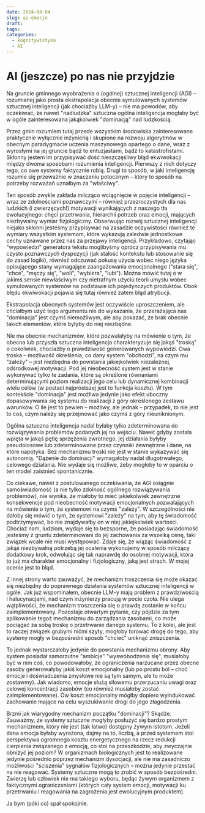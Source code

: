 ```yaml
---
date: 2024-08-04
slug: ai-emocje
draft:
tags:
categories:
  - kognitywistyka
  - AI
---
```


# AI (jeszcze) po nas nie przyjdzie

Na gruncie gminnego wyobrażenia o (ogólnej) sztucznej inteligencji (AGI) –
rozumianej jako prosta ekstrapolacja obecnie symulowanych systemów sztucznej
inteligencji (jak chociażby LLM-y) – nie ma powodów, aby oczekiwać, że nawet
"nadludzka" sztuczna ogólna inteligencja mogłaby być w ogóle zainteresowana
jakąkolwiek "dominacją" nad ludzkością.

Przez gmin rozumiem tutaj przede wszystkim środowiska zainteresowane praktycznie
wyłącznie inżynierią i skupione na rozwoju algorytmów w obecnym paradygmacie
uczenia maszynowego opartego o dane, wraz z wyrosłymi na jej gruncie bądź to
entuzjastami, bądź to katastrofistami. Skłonny jestem im przypisywać dość
nieszczęśliwy błąd ekwiwokacji między dwoma sposobami rozumienia inteligencji.
Pierwszy z nich dotyczy tego, co owe systemy faktycznie robią. Drugi to sposób,
w jaki inteligencję rozumie się przeważnie w znaczeniu potocznym – który to
sposób na potrzeby rozważań uznałbym za "właściwy".

Ten sposób zwykle zakłada milcząco wciągnięcie w pojęcie inteligencji – wraz ze
zdolnościami poznawczymi – również przezroczystych dla nas ludzkich (i
zwierzęcych!) motywacji wynikających z naszego tła ewolucyjnego: chęci
przetrwania, hierarchii potrzeb oraz emocji, mających niezbywalny wymiar
fizjologiczny. Obserwując rozwój sztucznej inteligencji niejako skłonni jesteśmy
przypisywać na zasadzie oczywistości również te wymiary wszystkim systemom,
które wykazują zaledwie jednostkowe cechy uznawane przez nas za przejawy
inteligencji. Przykładowo, czytając "wypowiedzi" generatora tekstu moglibyśmy
oprócz przypisywania mu czysto poznawczych dyspozycji (jak stałość kontekstu lub
stosowanie się do zasad logiki), również odczuwać pokusę użycia wobec niego
języka opisującego stany wymagające zaangażowania emocjonalnego ("stara się",
"chce", "męczy się", "woli", "wybiera", "lubi"). Można mówić tutaj o w jakimś
sensie niewłaściwym czy nietrafnym użyciu teorii umysłu wobec symulowanych
systemów na podstawie ich pojedynczych produktów. Obok błędu ekwiwokacji pojawia
się tutaj również zatem błąd atrybucji.

Ekstrapolacja obecnych systemów jest oczywiście uproszczeniem, ale chciałbym
użyć tego argumentu nie do wykazania, że przerażająca nas "dominacja" jest czymś
niemożliwym, ale aby pokazać, że brak obecnie takich elementów, które byłyby do
niej niezbędne.

Nie ma obecnie mechanizmów, które pozwalałyby na mówienie o tym, że obecna lub
przyszła sztuczna inteligencja charakteryzuje się jakąś "troską" o cokolwiek,
chociażby o prawdziwość generowanych wypowiedzi. Owa troska – możliwość
określenia, co dany system "obchodzi", na czym mu "zależy" – jest niezbędna do
powstania jakiejkolwiek niezależnej, odśrodkowej motywacji. Pod jej nieobecność
system jest w stanie wykonywać tylko te zadania, które są określone równaniami
determinującymi poziom realizacji jego celu lub dynamicznej kombinacji wielu
celów (w postaci najprostszej jest to funkcja kosztu). W tym kontekście
"dominacja" jest możliwa jedynie jako efekt uboczny dopasowywania się systemu do
realizacji z góry określonego zestawu warunków. O ile jest to pewien – możliwy,
ale jednak – przypadek, to nie jest to coś, czym należy się przejmować jako
czymś z góry nieuniknionym.

Ogólna sztuczna inteligencja nadal byłaby tylko zdeterminowana do rozwiązywania
problemów podanych jej na wejściu. Nawet gdyby została wpięta w jakąś pętlę
sprzężenia zwrotnego, jej działania byłyby pseudolosowe lub zdeterminowane przez
czynniki zewnętrzne i dane, na które napotyka. Bez mechanizmu troski nie jest w
stanie wykazywać się autonomią. "Dążenie do dominacji" wymagałoby nadal
długotrwałego, celowego działania. Nie wydaje się możliwe, żeby mogłoby to w
oparciu o ten model zaistnieć spontanicznie.

Co ciekawe, nawet z postulowanego oczekiwania, że AGI osiągnie samoświadomość (a
nie tylko zdolność ogólnego rozwiązywania problemów), nie wynika, że miałoby to
mieć jakiekolwiek zewnętrzne konsekwencje pod nieobecność motywacji
emocjonalnych pozwalających na mówienie o tym, że systemowi na czymś "zależy". W
szczególności nie dałoby się mówić o tym, że systemowi "zależy" na tym, aby tę
świadomość podtrzymywać, bo nie znajdywałby on w niej jakiejkolwiek wartości.
Chociaż nam, ludziom, wydaje się to bezsporne, że posiadając świadomość jesteśmy
z gruntu zdeterminowani do jej zachowania za wszelką cenę, taki związek wcale
nie musi występować. Zdaje się, że wiążąc świadomość z jakąś niezbywalną
potrzebą jej ocalenia wykonujemy w sposób milczący dodatkowy krok, odwołując się
tak naprawdę do osobnej motywacji, która to już ma charakter emocjonalny i
fizjologiczny, jaką jest strach. W mojej ocenie jest to błąd.

Z innej strony warto zauważyć, że mechanizm troszczenia się może okazać się
niezbędny do poprawnego działania systemów sztucznej inteligencji w ogóle. Jak
już wspominałem, obecnie LLM-y mają problem z prawdziwością i halucynacjami, nad
czym inżynierzy pracują w pocie czoła. Nie ulega wątpliwości, że mechanizm
troszczenia się o prawdę zostanie w końcu zaimplementowany. Pozostaje otwartym
pytanie, czy pójdzie za tym aplikowanie tegoż mechanizmu do zarządzania
zasobami, co może pociągać za sobą troskę o przetrwanie danego systemu. To z
kolei, ale jest to raczej związek grubymi nićmi szyty, mogłoby torować drogę do
tego, aby systemy mogły w bezpośredni sposób "chcieć" uniknąć zniszczenia.

To jednak wystarczałoby jedynie do powstania mechanizmu obrony. Aby system
posiadał samorzutne "ambicje" "wyswobodzenia się", musiałoby być w nim coś, co
powodowałoby, że ograniczenia narzucane przez obecne zasoby generowałyby jakiś
koszt emocjonalny (lub po prostu ból – choć emocje i doświadczenia zmysłowe nie
są tym samym, ale to może zostawmy). Jak wiadomo, emocje służą siłowemu
przerzucaniu uwagi oraz celowej koncentracji zasobów (co również musiałoby
zostać zaimplementowane). Ów koszt emocjonalny mógłby dopiero wyindukować
zachowanie mające na celu wyszukiwanie drogi do jego złagodzenia.

Brzmi jak wiarygodny mechanizm początku "dominacji"? Skądże. Zauważmy, że
systemy sztuczne mogłyby posłużyć się bardzo prostym mechanizmem, który nie jest
(tak łatwo) dostępny żywym istotom. Jeżeli dana emocja byłaby wyrażona, dajmy na
to, liczbą, a przed systemem stoi perspektywa ogromnego kosztu energetycznego na
rzecz redukcji cierpienia związanego z emocją, co stoi na przeszkodzie, aby
zwyczajnie obniżyć jej poziom? W organizmach biologicznych jest to realizowane
jedynie pośrednio poprzez mechanizm dysocjacji, ale nie ma zasadniczo możliwości
"ściszenia" sygnałów fizjologicznych – można jedynie przestać na nie reagować.
Systemy sztuczne mogą to zrobić w sposób bezpośredni. Zwierzę lub człowiek nie
ma takiego wyboru, będąc żywym organizmem z faktycznymi ograniczeniami (których
cały system emocji, motywacji ku przetrwaniu i reagowania na zagrożenia jest
ewolucyjnym produktem).

Ja bym (póki co) spał spokojnie.
